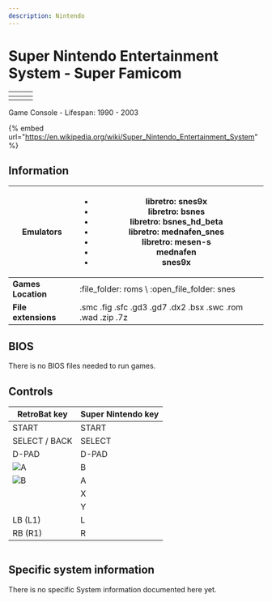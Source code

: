 ```yaml
---
description: Nintendo
---
```


# Super Nintendo Entertainment System - Super Famicom

<table data-header-hidden><thead><tr><th></th><th></th><th data-hidden></th></tr></thead><tbody><tr><td><img src="https://i.imgur.com/inZ65eS.png" alt="" data-size="original"></td><td><img src="https://i.imgur.com/fcfmfq4.png" alt="" data-size="original"></td><td></td></tr></tbody></table>

Game Console - Lifespan: 1990 - 2003

{% embed url="https://en.wikipedia.org/wiki/Super_Nintendo_Entertainment_System" %}

## Information

| **Emulators**       | <ul><li>libretro: snes9x</li><li>libretro: bsnes</li><li>libretro: bsnes_hd_beta</li><li>libretro: mednafen_snes</li><li>libretro: mesen-s</li><li>mednafen</li><li>snes9x</li></ul> |
| ------------------- | ------------------------------------------------------------------------------------------------------------------------------------------------------------------------------------ |
| **Games Location**  | :file\_folder: roms \ :open\_file\_folder: snes                                                                                                                                      |
| **File extensions** | .smc .fig .sfc .gd3 .gd7 .dx2 .bsx .swc .rom .wad .zip .7z                                                                                                                           |

## BIOS

There is no BIOS files needed to run games.

## Controls

| RetroBat key                                                                              | Super Nintendo key |
| ----------------------------------------------------------------------------------------- | ------------------ |
| START                                                                                     | START              |
| SELECT / BACK                                                                             | SELECT             |
| D-PAD                                                                                     | D-PAD              |
| ![A](<../../../../.gitbook/assets/image (1) (2) (1).png>)                                 | B                  |
| ![B](<../../../../.gitbook/assets/image (4) (1).png>)                                     | A                  |
| <img src="../../../../.gitbook/assets/image (3) (1) (2).png" alt="" data-size="original"> | X                  |
| <img src="../../../../.gitbook/assets/image (2) (1) (1).png" alt="" data-size="line">     | Y                  |
| LB (L1)                                                                                   | L                  |
| RB (R1)                                                                                   | R                  |

<figure><img src="https://i.imgur.com/bJOE7jD.png" alt=""><figcaption></figcaption></figure>

## Specific system information

There is no specific System information documented here yet.
